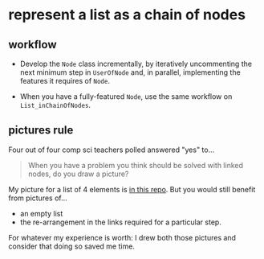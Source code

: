 # represent a list as a chain of nodes

## workflow
* Develop the `Node` class incrementally, by
iteratively uncommenting the next minimum step
in `UserOfNode` and, in parallel, implementing the 
features it requires of `Node`.

* When you have a fully-featured `Node`, 
use the same workflow on `List_inChainOfNodes`.

## pictures rule
Four out of four comp sci teachers polled answered "yes" to...
>When you have a problem you think should be solved with 
linked nodes, do you draw a picture?

My picture for a list of 4 elements is
[in this repo](Stuy.png). But you would still
benefit from pictures of...

* an empty list
* the re-arrangement in the links required for a
particular step.

For whatever my experience is worth: I drew both
those pictures and consider that doing so saved me time.
